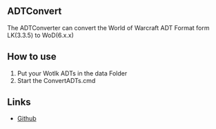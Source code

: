 ## ADTConvert
The ADTConverter can convert the World of Warcraft ADT Format form LK(3.3.5) to WoD(6.x.x)

## How to use
1. Put your Wotlk ADTs in the data Folder
2. Start the ConvertADTs.cmd

## Links
* [Github](https://github.com/WowDevTools/ADTConvert)